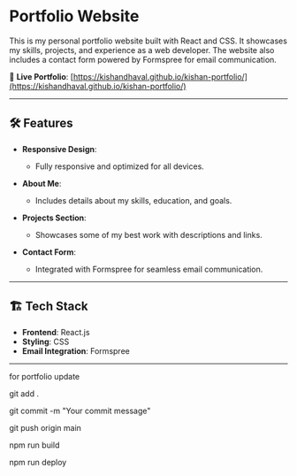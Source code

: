 # Portfolio Website  

This is my personal portfolio website built with React and CSS. It showcases my skills, projects, and experience as a web developer. The website also includes a contact form powered by Formspree for email communication.  

🔗 **Live Portfolio**: [https://kishandhaval.github.io/kishan-portfolio/](https://kishandhaval.github.io/kishan-portfolio/)  

---

## 🛠️ Features  

- **Responsive Design**:  
  - Fully responsive and optimized for all devices.  

- **About Me**:  
  - Includes details about my skills, education, and goals.  

- **Projects Section**:  
  - Showcases some of my best work with descriptions and links.  

- **Contact Form**:  
  - Integrated with Formspree for seamless email communication.  

---

## 🏗️ Tech Stack  

- **Frontend**: React.js  
- **Styling**: CSS  
- **Email Integration**: Formspree  

---

for portfolio update 

git add .

git commit -m "Your commit message"

git push origin main 

npm run build

npm run deploy
